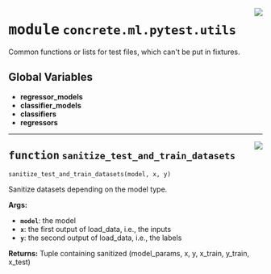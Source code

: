 <!-- markdownlint-disable -->

<a href="https://github.com/zama-ai/concrete-ml/tree/release/0.6.x/src/concrete/ml/pytest/utils.py#L0"><img align="right" style="float:right;" src="https://img.shields.io/badge/-source-cccccc?style=flat-square"></a>

# <kbd>module</kbd> `concrete.ml.pytest.utils`

Common functions or lists for test files, which can't be put in fixtures.

## **Global Variables**

- **regressor_models**
- **classifier_models**
- **classifiers**
- **regressors**

______________________________________________________________________

<a href="https://github.com/zama-ai/concrete-ml/tree/release/0.6.x/src/concrete/ml/pytest/utils.py#L117"><img align="right" style="float:right;" src="https://img.shields.io/badge/-source-cccccc?style=flat-square"></a>

## <kbd>function</kbd> `sanitize_test_and_train_datasets`

```python
sanitize_test_and_train_datasets(model, x, y)
```

Sanitize datasets depending on the model type.

**Args:**

- <b>`model`</b>:  the model
- <b>`x`</b>:  the first output of load_data, i.e., the inputs
- <b>`y`</b>:  the second output of load_data, i.e., the labels

**Returns:**
Tuple containing sanitized (model_params, x, y, x_train, y_train, x_test)
